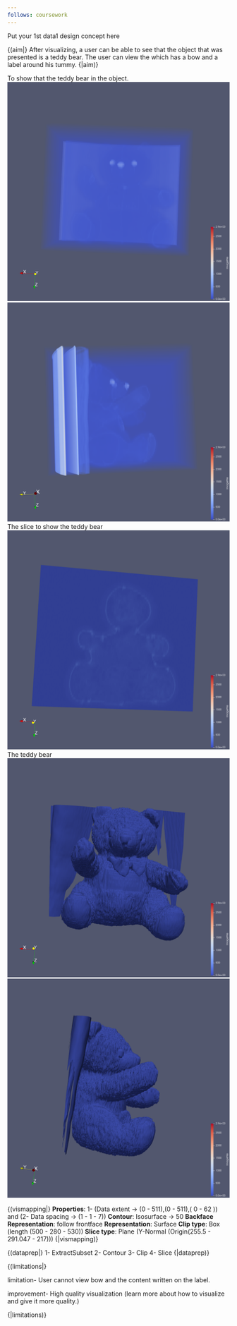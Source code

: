 ```yaml
---
follows: coursework
---
```


Put your 1st data1 design concept here

{(aim|}
After visualizing, a user can be able to see that the object that was presented is a teddy bear.
The user can view the which has a bow and a label around his tummy. 
{|aim)}

To show that the teddy bear in the object.
![](paraview-images/extract-subset-front.png)
![](paraview-images/extract-subset-side.png)
The slice to show the teddy bear 
![](paraview-images/bear-slice.png)
The teddy bear 
![](paraview-images/bear-front.png)
![](paraview-images/bear-side.png)


{(vismapping|}
**Properties**: 1- (Data extent -> (0 - 511),(0 - 511),( 0 - 62 )) and (2- Data spacing -> (1 - 1 - 7))
**Contour**: Isosurface -> 50 
**Backface Representation**: follow frontface 
**Representation**: Surface
**Clip type**: Box (length (500 - 280 - 530))
**Slice type**: Plane (Y-Normal (Origin(255.5 - 291.047 - 217)))
{|vismapping)}

{(dataprep|}
1- ExtractSubset 
2- Contour 
3- Clip
4- Slice
{|dataprep)}

{(limitations|}

limitation- User cannot view bow and the content written on the label. 

improvement- High quality visualization (learn more about how to visualize and give it more quality.)

{|limitations)}
